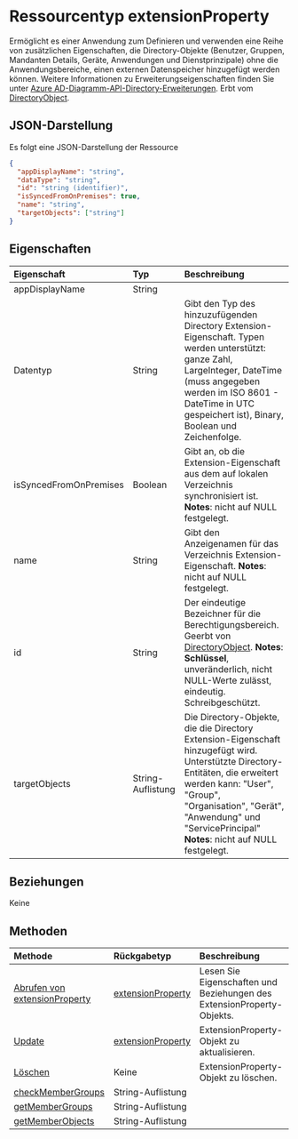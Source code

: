 # <a name="extensionproperty-resource-type"></a>Ressourcentyp extensionProperty

Ermöglicht es einer Anwendung zum Definieren und verwenden eine Reihe von zusätzlichen Eigenschaften, die Directory-Objekte (Benutzer, Gruppen, Mandanten Details, Geräte, Anwendungen und Dienstprinzipale) ohne die Anwendungsbereiche, einen externen Datenspeicher hinzugefügt werden können. Weitere Informationen zu Erweiterungseigenschaften finden Sie unter [Azure AD-Diagramm-API-Directory-Erweiterungen](https://msdn.microsoft.com/en-us/library/azure/dn720459.aspx). Erbt vom [DirectoryObject](directoryobject.md).


## <a name="json-representation"></a>JSON-Darstellung

Es folgt eine JSON-Darstellung der Ressource

<!-- {
  "blockType": "resource",
  "optionalProperties": [

  ],
  "@odata.type": "microsoft.graph.extensionproperty"
}-->

```json
{
  "appDisplayName": "string",
  "dataType": "string",
  "id": "string (identifier)",
  "isSyncedFromOnPremises": true,
  "name": "string",
  "targetObjects": ["string"]
}

```
## <a name="properties"></a>Eigenschaften
| Eigenschaft     | Typ   |Beschreibung|
|:---------------|:--------|:----------|
|appDisplayName|String|            |
|Datentyp|String|Gibt den Typ des hinzuzufügenden Directory Extension-Eigenschaft.   Typen werden unterstützt: ganze Zahl, LargeInteger, DateTime (muss angegeben werden im ISO 8601 - DateTime in UTC gespeichert ist), Binary, Boolean und Zeichenfolge.|
|isSyncedFromOnPremises|Boolean|Gibt an, ob die Extension-Eigenschaft aus dem auf lokalen Verzeichnis synchronisiert ist.                            **Notes**: nicht auf NULL festgelegt.            |
|name|String|Gibt den Anzeigenamen für das Verzeichnis Extension-Eigenschaft.                            **Notes**: nicht auf NULL festgelegt.            |
|id|String|Der eindeutige Bezeichner für die Berechtigungsbereich. Geerbt von [DirectoryObject](directoryobject.md).                            **Notes**: **Schlüssel**, unveränderlich, nicht NULL-Werte zulässt, eindeutig.             Schreibgeschützt.|
|targetObjects|String-Auflistung|Die Directory-Objekte, die die Directory Extension-Eigenschaft hinzugefügt wird.  Unterstützte Directory-Entitäten, die erweitert werden kann: "User", "Group", "Organisation", "Gerät", "Anwendung" und "ServicePrincipal" **Notes**: nicht auf NULL festgelegt.            |

## <a name="relationships"></a>Beziehungen
Keine


## <a name="methods"></a>Methoden

| Methode           | Rückgabetyp    |Beschreibung|
|:---------------|:--------|:----------|
|[Abrufen von extensionProperty](../api/extensionproperty_get.md) | [extensionProperty](extensionproperty.md) |Lesen Sie Eigenschaften und Beziehungen des ExtensionProperty-Objekts.|
|[Update](../api/extensionproperty_update.md) | [extensionProperty](extensionproperty.md)   |ExtensionProperty-Objekt zu aktualisieren. |
|[Löschen](../api/extensionproperty_delete.md) | Keine |ExtensionProperty-Objekt zu löschen. |
|[checkMemberGroups](../api/extensionproperty_checkmembergroups.md)|String-Auflistung||
|[getMemberGroups](../api/extensionproperty_getmembergroups.md)|String-Auflistung||
|[getMemberObjects](../api/extensionproperty_getmemberobjects.md)|String-Auflistung||

<!-- uuid: 8fcb5dbc-d5aa-4681-8e31-b001d5168d79
2015-10-25 14:57:30 UTC -->
<!-- {
  "type": "#page.annotation",
  "description": "extensionProperty resource",
  "keywords": "",
  "section": "documentation",
  "tocPath": ""
}-->
